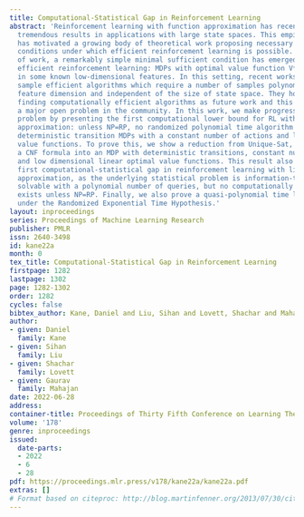 ```yaml
---
title: Computational-Statistical Gap in Reinforcement Learning
abstract: 'Reinforcement learning with function approximation has recently achieved
  tremendous results in applications with large state spaces. This empirical success
  has motivated a growing body of theoretical work proposing necessary and sufficient
  conditions under which efficient reinforcement learning is possible. From this line
  of work, a remarkably simple minimal sufficient condition has emerged for sample
  efficient reinforcement learning: MDPs with optimal value function V* and Q* linear
  in some known low-dimensional features. In this setting, recent works have designed
  sample efficient algorithms which require a number of samples polynomial in the
  feature dimension and independent of the size of state space. They however leave
  finding computationally efficient algorithms as future work and this is considered
  a major open problem in the community. In this work, we make progress on this open
  problem by presenting the first computational lower bound for RL with linear function
  approximation: unless NP=RP, no randomized polynomial time algorithm exists for
  deterministic transition MDPs with a constant number of actions and linear optimal
  value functions. To prove this, we show a reduction from Unique-Sat, where we convert
  a CNF formula into an MDP with deterministic transitions, constant number of actions
  and low dimensional linear optimal value functions. This result also exhibits the
  first computational-statistical gap in reinforcement learning with linear function
  approximation, as the underlying statistical problem is information-theoretically
  solvable with a polynomial number of queries, but no computationally efficient algorithm
  exists unless NP=RP. Finally, we also prove a quasi-polynomial time lower bound
  under the Randomized Exponential Time Hypothesis.'
layout: inproceedings
series: Proceedings of Machine Learning Research
publisher: PMLR
issn: 2640-3498
id: kane22a
month: 0
tex_title: Computational-Statistical Gap in Reinforcement Learning
firstpage: 1282
lastpage: 1302
page: 1282-1302
order: 1282
cycles: false
bibtex_author: Kane, Daniel and Liu, Sihan and Lovett, Shachar and Mahajan, Gaurav
author:
- given: Daniel
  family: Kane
- given: Sihan
  family: Liu
- given: Shachar
  family: Lovett
- given: Gaurav
  family: Mahajan
date: 2022-06-28
address:
container-title: Proceedings of Thirty Fifth Conference on Learning Theory
volume: '178'
genre: inproceedings
issued:
  date-parts:
  - 2022
  - 6
  - 28
pdf: https://proceedings.mlr.press/v178/kane22a/kane22a.pdf
extras: []
# Format based on citeproc: http://blog.martinfenner.org/2013/07/30/citeproc-yaml-for-bibliographies/
---
```

